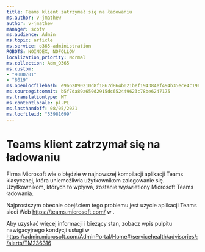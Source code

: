```yaml
---
title: Teams klient zatrzymał się na ładowaniu
ms.author: v-jmathew
author: v-jmathew
manager: scotv
ms.audience: Admin
ms.topic: article
ms.service: o365-administration
ROBOTS: NOINDEX, NOFOLLOW
localization_priority: Normal
ms.collection: Adm_O365
ms.custom:
- "9000701"
- "8019"
ms.openlocfilehash: e9a62890210d8f1867d864b021bef194384ef494b35ece4c1962e4f33ac53272
ms.sourcegitcommit: b5f7da89a650d2915dc652449623c78be6247175
ms.translationtype: MT
ms.contentlocale: pl-PL
ms.lasthandoff: 08/05/2021
ms.locfileid: "53981699"
---
```

# <a name="teams-client-is-stuck-on-loading"></a>Teams klient zatrzymał się na ładowaniu

Firma Microsoft wie o błędzie w najnowszej kompilacji aplikacji Teams klasycznej, która uniemożliwia użytkownikom zalogowanie się. Użytkownikom, których to wpływa, zostanie wyświetlony Microsoft Teams ładowania.

Najprostszym obecnie obejściem tego problemu jest użycie aplikacji Teams sieci Web <https://teams.microsoft.com/> w .

Aby uzyskać więcej informacji i bieżący stan, zobacz wpis pulpitu nawigacyjnego kondycji usługi w <https://admin.microsoft.com/AdminPortal/Home#/servicehealth/advisories/:/alerts/TM236316>
